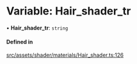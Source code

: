 # Variable: Hair\_shader\_tr

• **Hair\_shader\_tr**: `string`

#### Defined in

[src/assets/shader/materials/Hair_shader.ts:126](https://github.com/Orillusion/orillusion/blob/main/src/assets/shader/materials/Hair_shader.ts#L126)
